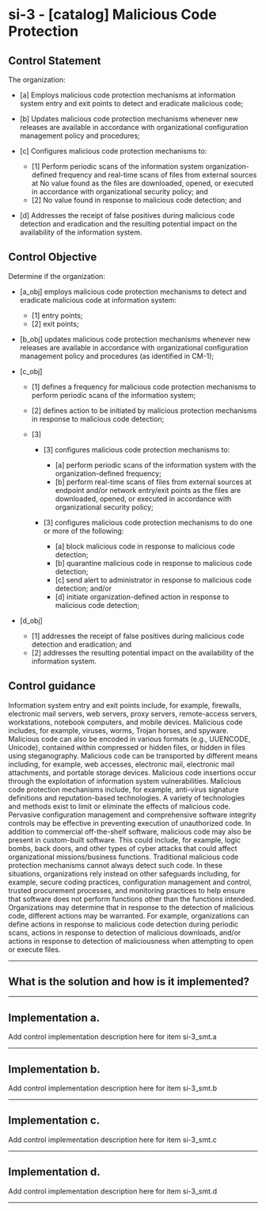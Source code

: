 # si-3 - \[catalog\] Malicious Code Protection

## Control Statement

The organization:

- \[a\] Employs malicious code protection mechanisms at information system entry and exit points to detect and eradicate malicious code;

- \[b\] Updates malicious code protection mechanisms whenever new releases are available in accordance with organizational configuration management policy and procedures;

- \[c\] Configures malicious code protection mechanisms to:

  - \[1\] Perform periodic scans of the information system organization-defined frequency and real-time scans of files from external sources at No value found as the files are downloaded, opened, or executed in accordance with organizational security policy; and
  - \[2\]  No value found in response to malicious code detection; and

- \[d\] Addresses the receipt of false positives during malicious code detection and eradication and the resulting potential impact on the availability of the information system.

## Control Objective

Determine if the organization:

- \[a_obj\] employs malicious code protection mechanisms to detect and eradicate malicious code at information system:

  - \[1\] entry points;
  - \[2\] exit points;

- \[b_obj\] updates malicious code protection mechanisms whenever new releases are available in accordance with organizational configuration management policy and procedures (as identified in CM-1);

- \[c_obj\]

  - \[1\] defines a frequency for malicious code protection mechanisms to perform periodic scans of the information system;
  - \[2\] defines action to be initiated by malicious protection mechanisms in response to malicious code detection;
  - \[3\]

    - \[3\] configures malicious code protection mechanisms to:

      - \[a\] perform periodic scans of the information system with the organization-defined frequency;
      - \[b\] perform real-time scans of files from external sources at endpoint and/or network entry/exit points as the files are downloaded, opened, or executed in accordance with organizational security policy;

    - \[3\] configures malicious code protection mechanisms to do one or more of the following:

      - \[a\] block malicious code in response to malicious code detection;
      - \[b\] quarantine malicious code in response to malicious code detection;
      - \[c\] send alert to administrator in response to malicious code detection; and/or
      - \[d\] initiate organization-defined action in response to malicious code detection;

- \[d_obj\]

  - \[1\] addresses the receipt of false positives during malicious code detection and eradication; and
  - \[2\] addresses the resulting potential impact on the availability of the information system.

## Control guidance

Information system entry and exit points include, for example, firewalls, electronic mail servers, web servers, proxy servers, remote-access servers, workstations, notebook computers, and mobile devices. Malicious code includes, for example, viruses, worms, Trojan horses, and spyware. Malicious code can also be encoded in various formats (e.g., UUENCODE, Unicode), contained within compressed or hidden files, or hidden in files using steganography. Malicious code can be transported by different means including, for example, web accesses, electronic mail, electronic mail attachments, and portable storage devices. Malicious code insertions occur through the exploitation of information system vulnerabilities. Malicious code protection mechanisms include, for example, anti-virus signature definitions and reputation-based technologies. A variety of technologies and methods exist to limit or eliminate the effects of malicious code. Pervasive configuration management and comprehensive software integrity controls may be effective in preventing execution of unauthorized code. In addition to commercial off-the-shelf software, malicious code may also be present in custom-built software. This could include, for example, logic bombs, back doors, and other types of cyber attacks that could affect organizational missions/business functions. Traditional malicious code protection mechanisms cannot always detect such code. In these situations, organizations rely instead on other safeguards including, for example, secure coding practices, configuration management and control, trusted procurement processes, and monitoring practices to help ensure that software does not perform functions other than the functions intended. Organizations may determine that in response to the detection of malicious code, different actions may be warranted. For example, organizations can define actions in response to malicious code detection during periodic scans, actions in response to detection of malicious downloads, and/or actions in response to detection of maliciousness when attempting to open or execute files.

______________________________________________________________________

## What is the solution and how is it implemented?

<!-- Please leave this section blank and enter implementation details in the parts below. -->

______________________________________________________________________

## Implementation a.

Add control implementation description here for item si-3_smt.a

______________________________________________________________________

## Implementation b.

Add control implementation description here for item si-3_smt.b

______________________________________________________________________

## Implementation c.

Add control implementation description here for item si-3_smt.c

______________________________________________________________________

## Implementation d.

Add control implementation description here for item si-3_smt.d

______________________________________________________________________
